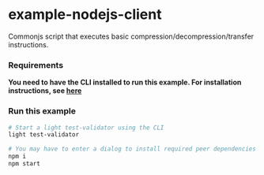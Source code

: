 # example-nodejs-client

Commonjs script that executes basic compression/decompression/transfer instructions.

### Requirements

**You need to have the CLI installed to run this example. For installation instructions, see [here](https://github.com/Lightprotocol/light-protocol/tree/main/cli#readme)**

### Run this example

```bash
# Start a light test-validator using the CLI
light test-validator
```

```bash
# You may have to enter a dialog to install required peer dependencies
npm i
npm start
```
